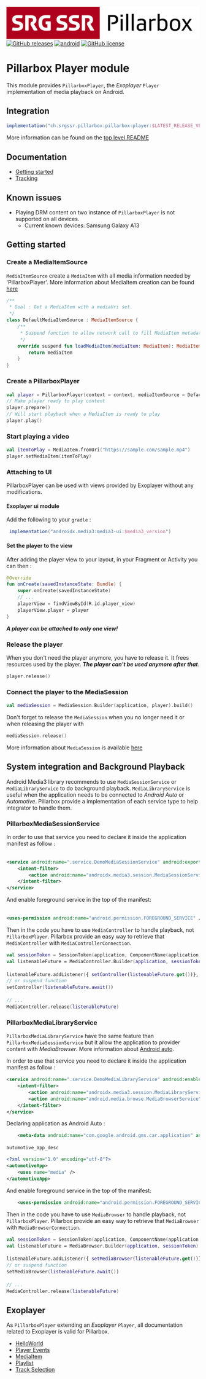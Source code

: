 [![Pillarbox logo](https://github.com/SRGSSR/pillarbox-apple/blob/main/docs/README-images/logo.jpg)](https://github.com/SRGSSR/pillarbox-android)
[![GitHub releases](https://img.shields.io/github/v/release/SRGSSR/pillarbox-android)](https://github.com/SRGSSR/pillarbox-android/releases)
[![android](https://img.shields.io/badge/android-21+-green)](https://github.com/SRGSSR/pillarbox-android)
[![GitHub license](https://img.shields.io/github/license/SRGSSR/pillarbox-android)](https://github.com/SRGSSR/pillarbox-android/blob/main/LICENSE)

# Pillarbox Player module

This module provides `PillarboxPlayer`, the _Exoplayer_ `Player` implementation of media playback on Android.

## Integration

```gradle
implementation("ch.srgssr.pillarbox:pillarbox-player:$LATEST_RELEASE_VERSION")
```

More information can be found on the [top level README](../docs/README.md)

## Documentation
- [Getting started](#getting-started)
- [Tracking](./MediaItemTracking.md)

## Known issues
- Playing DRM content on two instance of `PillarboxPlayer` is not supported on all devices.
  - Current known devices: Samsung Galaxy A13

## Getting started

### Create a MediaItemSource

`MediaItemSource` create a `MediaItem` with all media information needed by 'PillarboxPlayer'. More information about MediaItem creation can be
found [here](https://exoplayer.dev/media-items.html)

```kotlin
/**
 * Goal : Get a MediaItem with a mediaUri set.
 */
class DefaultMediaItemSource : MediaItemSource {
    /**
     * Suspend function to allow network call to fill MediaItem metadata and mediaUri if needed.
     */
    override suspend fun loadMediaItem(mediaItem: MediaItem): MediaItem {
        return mediaItem
    }
}
```

### Create a PillarboxPlayer

```kotlin
val player = PillarboxPlayer(context = context, mediaItemSource = DefaultMediaItemSource())
// Make player ready to play content
player.prepare()
// Will start playback when a MediaItem is ready to play
player.play() 
```

### Start playing a video

```kotlin
val itemToPlay = MediaItem.fromUri("https://sample.com/sample.mp4")
player.setMediaItem(itemToPlay)
```

### Attaching to UI

PillarboxPlayer can be used with views provided by Exoplayer without any modifications.

#### Exoplayer ui module

Add the following to your `gradle` :

```gradle
 implementation("androidx.media3:media3-ui:$media3_version")
```

#### Set the player to the view

After adding the player view to your layout, in your Fragment or Activity you can then :

```kotlin
@Override
fun onCreate(savedInstanceState: Bundle) {
    super.onCreate(savedInstanceState)
    // ...
    playerView = findViewById(R.id.player_view)
    playerView.player = player
}
```

**_A player can be attached to only one view!_**

### Release the player

When you don't need the player anymore, you have to release it. It frees resources used by the player. **_The player can't be used anymore after
that_**.

```kotlin
player.release()
```

### Connect the player to the MediaSession

```kotlin
val mediaSession = MediaSession.Builder(application, player).build()
```

Don't forget to release the `MediaSession` when you no longer need it or when releasing the player with

```kotlin
mediaSession.release()
```

More information about `MediaSession` is available [here](https://developer.android.com/guide/topics/media/media3/getting-started/mediasession)

## System integration and Background Playback

Android Media3 library recommends to use `MediaSessionService` or `MediaLibraryService` to do background playback. `MediaLibraryService` is useful
when the application needs to be connected to _Android Auto_ or _Automotive_. Pillarbox provide a implementation of each service type to help
integrator to handle them.

### PillarboxMediaSessionService

In order to use that service you need to declare it inside the application manifest as follow :

```xml

<service android:name=".service.DemoMediaSessionService" android:exported="true" android:foregroundServiceType="mediaPlayback">
    <intent-filter>
        <action android:name="androidx.media3.session.MediaSessionService" />
    </intent-filter>
</service>
```

And enable foreground service in the top of the manifest:

```xml

<uses-permission android:name="android.permission.FOREGROUND_SERVICE" />
```

Then in the code you have to use `MediaController` to handle playback, not `PillarboxPlayer`. Pillarbox provide an easy way to retrieve that
`MediaController` with `MediaControllerConnection`.

```kotlin
val sessionToken = SessionToken(application, ComponentName(application, MyMediaSessionService::class.java))
val listenableFuture = MediaController.Builder(application, sessionToken).setListener(this).buildAsync()

listenableFuture.addListener({ setController(listenableFuture.get())}, MoreExecutors.directExecutor())
// or suspend function
setController(listenableFuture.await())

// ...
MediaController.release(listenableFuture)
```

### PillarboxMediaLibraryService

`PillarboxMediaLibraryService` have the same feature than `PillarboxMediaSessionService` but it allow the application to provider content with 
_MediaBrowser_. More information about [Android auto](https://developer.android.com/training/auto/audio/).

In order to use that service you need to declare it inside the application manifest as follow :

```xml
<service android:name=".service.DemoMediaLibraryService" android:enabled="true" android:exported="true" android:foregroundServiceType="mediaPlayback">
    <intent-filter>
        <action android:name="androidx.media3.session.MediaLibraryService" />
        <action android:name="android.media.browse.MediaBrowserService" />
    </intent-filter>
</service>
```

Declaring application as Android Auto :

```xml
    <meta-data android:name="com.google.android.gms.car.application" android:resource="@xml/automotive_app_desc" />
```

`automotive_app_desc`

```xml
<?xml version="1.0" encoding="utf-8"?>
<automotiveApp>
    <uses name="media" />
</automotiveApp>
```

And enable foreground service in the top of the manifest:

```xml
    <uses-permission android:name="android.permission.FOREGROUND_SERVICE" />
```

Then in the code you have to use `MediaBrowser` to handle playback, not `PillarboxPlayer`. Pillarbox provide an easy way to retrieve that
`MediaBrowser` with `MediaBrowserConnection`.

```kotlin
val sessionToken = SessionToken(application, ComponentName(application, MyMediaSessionService::class.java))
val listenableFuture = MediaBrowser.Builder(application, sessionToken).setListener(this).buildAsync()

listenableFuture.addListener({ setMediaBrowser(listenableFuture.get())}, MoreExecutors.directExecutor())
// or suspend function
setMediaBrowser(listenableFuture.await())

// ...
MediaController.release(listenableFuture)
```

## Exoplayer

As `PillarboxPlayer` extending an _Exoplayer_ `Player`, all documentation related to Exoplayer is valid for Pillarbox.

- [HelloWorld](https://exoplayer.dev/hello-world.html)
- [Player Events](https://exoplayer.dev/listening-to-player-events.html)
- [MediaItem](https://exoplayer.dev/media-items.html)
- [Playlist](https://exoplayer.dev/playlists.html)
- [Track Selection](https://exoplayer.dev/track-selection.html)
